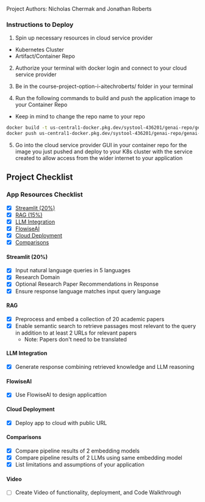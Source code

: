 Project Authors: Nicholas Chermak and Jonathan Roberts

### Instructions to Deploy
1. Spin up necessary resources in cloud service provider
- Kubernetes Cluster
- Artifact/Container Repo

2. Authorize your terminal with docker login and connect to your cloud service provider

3. Be in the course-project-option-i-aitechroberts/ folder in your terminal

4. Run the following commands to build and push the application image to your Container Repo
- Keep in mind to change the repo name to your repo
```bash
docker build -t us-central1-docker.pkg.dev/systool-436201/genai-repo/genai-project:latest .
docker push us-central1-docker.pkg.dev/systool-436201/genai-repo/genai-project:latest
```

5. Go into the cloud service provider GUI in your container repo for the image you just pushed and deploy to your K8s cluster with the service created to allow access from the wider internet to your application

## Project Checklist
### App Resources Checklist
- [x] [Streamlit (20%)](####Streamlit)
- [x] [RAG (15%)](####RAG)
- [x] [LLM Integration](####Google-Dataproc)
- [x] [FlowiseAI](####Google-Cloud-Storage)
- [x] [Cloud Deployment](####Cloud-Deployment)
- [x] [Comparisons](####Comparisons)

#### Streamlit (20%)
- [x] Input natural language queries in 5 languages
- [x] Research Domain
- [x] Optional Research Paper Recommendations in Response
- [x] Ensure response language matches input query language

#### RAG
- [x] Preprocess and embed a collection of 20 academic papers
- [x] Enable semantic search to retrieve passages most relevant to the query in addition to at least 2 URLs for relevant papers
    - Note: Papers don't need to be translated

#### LLM Integration
- [x] Generate response combining retrieved knowledge and LLM reasoning

#### FlowiseAI
- [x] Use FlowiseAI to design applicattion

#### Cloud Deployment
- [x] Deploy app to cloud with public URL

#### Comparisons
- [x] Compare pipeline results of 2 embedding models
- [x] Compare pipeline results of 2 LLMs using same embedding model
- [x] List limitations and assumptions of your application

#### Video
- [ ] Create Video of functionality, deployment, and Code Walkthrough
